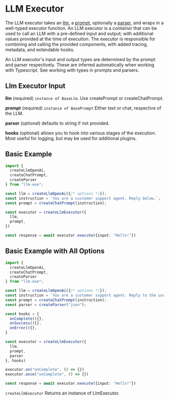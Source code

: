 # LLM Executor

The LLM executor takes an [llm](/llm), a [prompt](/prompt), optionally a [parser](/parser), and wraps in a well-typed executor function. An LLM executor is a *container* that can be used to call an LLM with a pre-defined input and output; with additional values provided at the time of execution. The executor is responsible for combining and calling the provided components, with added tracing, metadata, and extendable hooks.

An LLM executor's input and output types are determined by the prompt and parser respectively. These are inferred automatically when working with Typescript. See working with types in prompts and parsers.

## Llm Executor Input
**llm** (required) `instance of BaseLlm`. Use createPrompt or createChatPrompt.

**prompt** (required) `instance of BasePrompt` Either text or chat, respective of the LLM.

**parser** (optional) defaults to string if not provided.

**hooks** (optional) allows you to hook into various stages of the execution. Most useful for logging, but may be used for additional plugins.

## Basic Example
```typescript
import {
  createLlmOpenAi,
  createChatPrompt,
  createParser
} from "llm-exe";

const llm = createLlmOpenAi({/* options */});
const instruction = `You are a customer support agent. Reply below.`;
const prompt = createChatPrompt(instruction);

const executor = createLlmExecutor({
  llm,
  prompt,
})

const response = await executor.execute({input: "Hello!"})
```

## Basic Example with All Options
```typescript
import {
  createLlmOpenAi,
  createChatPrompt,
  createParser
} from "llm-exe";

const llm = createLlmOpenAi({/* options */});
const instruction = `You are a customer support agent. Reply to the user as JSON.`;
const prompt = createChatPrompt(instruction);
const parser = createParser("json");

const hooks = {
  onComplete(){},
  onSuccess(){},
  onError(){},
}

const executor = createLlmExecutor({
  llm,
  prompt,
  parser
}, hooks)

executor.on("onComplete", () => {})
executor.once("onComplete", () => {})

const response = await executor.execute({input: "Hello!"})
```

`createLlmExecutor` Returns an instance of LlmExecutor. 



